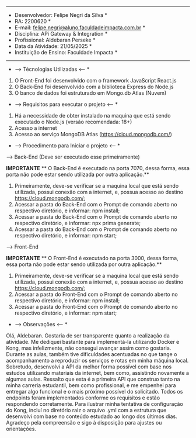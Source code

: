 * *********************************************************************	*
* Desenvolvedor: Felipe Negri da Silva						*
* RA: 2200620										*
* E-mail: felipe.negri@aluno.faculdadeimpacta.com.br				*
* Disciplina: APi Gateway & Integration						*
* Profissional: Aldebaran Perseke							*
* Data da Atividade: 21/05/2025							*
* Instituição de Ensino: Faculdade Impacta					*
* *********************************************************************	*

* --> Técnologias Utilizadas <-- *

1) O Front-End foi desenvolvido com o framework JavaScript React.js
2) O Back-End foi desenvolvido com a biblioteca Express do Node.js
3) O banco de dados foi estruturado em Mongo.db Atlas (Nuvem)

* --> Requisitos para executar o projeto <-- *
1) Há a necessidade de obter instalado na maquina que está sendo executado o Node.js (versão recomendada: 18+)
2) Acesso a internet
3) Acesso ao serviço MongoDB Atlas (https://cloud.mongodb.com/)

* --> Procedimento para Iniciar o projeto <-- *

--> Back-End (Deve ser executado esse primeiramente)

**IMPORTANTE**
** O Back-End é executado na porta 7070, dessa forma, essa porta não pode estar sendo utilizada por outra aplicação.**

1) Primeiramente, deve-se verificar se a maquina local que está sendo utilizada, possui conexão com a internet, e, possua acesso ao destino https://cloud.mongodb.com/;
2) Acessar a pasta do Back-End com o Prompt de comando aberto no respectivo diretório, e informar: npm install;
3) Acessar a pasta do Back-End com o Prompt de comando aberto no respectivo diretório, e informar: npx prima generate;
4) Acessar a pasta do Back-End com o Prompt de comando aberto no respectivo diretório, e informar: npm start;

--> Front-End 

**IMPORTANTE**
** O Front-End é executado na porta 3000, dessa forma, essa porta não pode estar sendo utilizada por outra aplicação.**

1) Primeiramente, deve-se verificar se a maquina local que está sendo utilizada, possui conexão com a internet, e, possua acesso ao destino https://cloud.mongodb.com/;
2) Acessar a pasta do Front-End com o Prompt de comando aberto no respectivo diretório, e informar: npm install;
3) Acessar a pasta do Front-End com o Prompt de comando aberto no respectivo diretório, e informar: npm start;

* --> Observações <-- *

Olá, Aldebaran.
Gostaria de ser transparente quanto a realização da atividade. Me dediquei bastante para implementá-la utilizando Docker e Kong, mas infelizmente, não consegui avançar assim como gostaria. Durante as aulas, também tive dificuldades acentuadas no que tange o acompanhamento a reproduzir os serviços e rotas em minha máquina local. Sobretudo, desenvolvi a API da melhor forma possível com base nos estudos utilizando materiais da internet, bem como, assistindo novamente a algumas aulas. Ressalto que esta é a primeira API que construo tanto na minha carreria estudantil, bem como profissional, e me empenhei para entregar algo funcional e o mais próximo possível do solicitado. Todos os endpoints foram implementados conforme os requisitos e estão respondendo corretamente.
Para ilustrar minha tentativa de configuração do Kong, incluí no diretório raiz o arquivo .yml com a estrutura que desenvolvi com base no conteúdo estudado ao longo dos últimos dias.
Agradeço pela compreensão e sigo à disposição para ajustes ou orientações.
